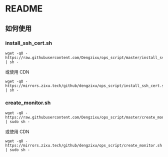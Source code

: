 # README

## 如何使用

### install_ssh_cert.sh

```shell
wget -qO - https://raw.githubusercontent.com/Dengzixu/ops_script/master/install_ssh_cert.sh | sh -
```
或使用 CDN
```shell
wget -qO - https://mirrors.zixu.tech/github/dengzixu/ops_script/install_ssh_cert.sh | sh -
```

### create_monitor.sh

```shell
wget -qO - https://raw.githubusercontent.com/Dengzixu/ops_script/master/create_monitor.sh | sudo sh -
```
或使用 CDN
```shell
wget -qO - https://mirrors.zixu.tech/github/dengzixu/ops_script/create_monitor.sh | sudo sh -
```